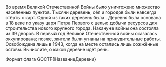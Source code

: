 Во время Великой Отечественной Войны было уничтожено множество населенных пунктов.
Тысячи деревень, сёл и городов были навсегда стёрты с карт. Одной из таких деревень была .
Деревня была основана в 18 веке по указу царя Петра Первого с целью добычи ресурсов для строительства нового крупного города.
Накануне войны она состояла из 39 дворов. В первый год Великой Отечественной войны оказалась оккупирована; позже,
жители были угнаны на принудительные работы. Освобождена лишь в 1943, когда на месте остались лишь сожжённые остовы.
Вычислите, о какой деревне идёт речь.

Формат флага GOCTF{НазваниеДеревни}


